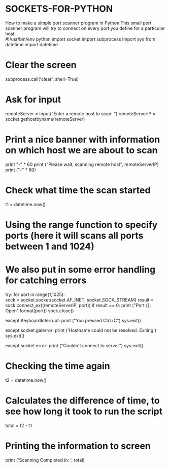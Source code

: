 # SOCKETS-FOR-PYTHON
How to make a simple port scanner program in Python.This small port scanner program will try to connect on every port you define for a particular host.   
#!/usr/bin/env python
import socket
import subprocess
import sys
from datetime import datetime

# Clear the screen
subprocess.call('clear', shell=True)

# Ask for input
remoteServer    = input("Enter a remote host to scan: ")
remoteServerIP  = socket.gethostbyname(remoteServer)

# Print a nice banner with information on which host we are about to scan
print "-" * 60
print ("Please wait, scanning remote host", remoteServerIP)
print ("-" * 60)

# Check what time the scan started
t1 = datetime.now()

# Using the range function to specify ports (here it will scans all ports between 1 and 1024)

# We also put in some error handling for catching errors

try:
    for port in range(1,1025):  
        sock = socket.socket(socket.AF_INET, socket.SOCK_STREAM)
        result = sock.connect_ex((remoteServerIP, port))
        if result == 0:
            print ("Port {}: 	 Open".format(port))
        sock.close()

except KeyboardInterrupt:
    print ("You pressed Ctrl+C")
    sys.exit()

except socket.gaierror:
    print ('Hostname could not be resolved. Exiting')
    sys.exit()

except socket.error:
    print ("Couldn't connect to server")
    sys.exit()

# Checking the time again
t2 = datetime.now()

# Calculates the difference of time, to see how long it took to run the script
total =  t2 - t1

# Printing the information to screen
print ('Scanning Completed in: ', total)
